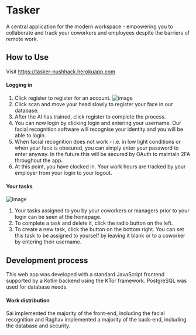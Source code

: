 # Tasker
A central application for the modern workspace - empowering you to collaborate and track your coworkers and employees despite the barriers of remote work. 

## How to Use 
Visit https://tasker-nushhack.herokuapp.com

#### Logging in
1. Click register to register for an account. 
![image](https://user-images.githubusercontent.com/85171457/201458142-87c9132f-7885-46e9-a238-8b8ffa0ba88d.png)
2. Click scan and move your head slowly to register your face in our database.
3. After the AI has trained, click register to complete the process.
4. You can now login by clicking login and entering your username. Our facial recognition software will recognise your identity and you will be able to login.
5. When facial recognition does not work - i.e. in low light conditions or when your face is obscured, you can simply enter your password to enter anyway. In the future this will be secured by OAuth to maintain 2FA throughout the app.
6. At this point, you have clocked in. Your work hours are tracked by your employer from your login to your logout.
#### Your tasks 
![image](https://user-images.githubusercontent.com/85171457/201458208-db2e267c-2824-4281-b496-e145cd85c2cd.png)
1. Your tasks assigned to you by your coworkers or managers prior to your login can be seen at the homepage. 
2. To complete a task and delete it, click the radio button on the left.
3. To create a new task, click the button on the bottom right. You can set this task to be assigned to yourself by leaving it blank or to a coworker by entering their username.



## Development process
This web app was developed with a standard JavaScript frontend supported by a Kotlin backend using the KTor framework. PostgreSQL was used for database needs.

#### Work distribution 
Sai implemented the majority of the front-end, including the facial recognition and Raghav implemented a majority of the back-end, including the database and security. 

